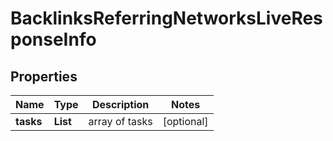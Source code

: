 # BacklinksReferringNetworksLiveResponseInfo


## Properties

| Name | Type | Description | Notes |
|------------ | ------------- | ------------- | -------------|
**tasks** | **List<BacklinksReferringNetworksLiveTaskInfo>** | array of tasks |[optional]|